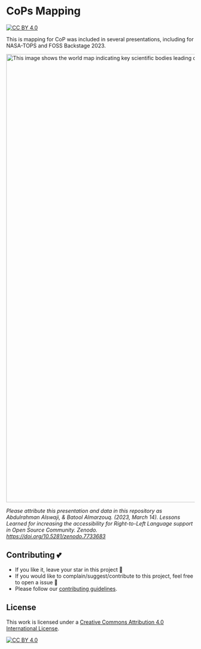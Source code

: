 # CoPs Mapping

[![CC BY 4.0][cc-by-shield]][cc-by]

This is mapping for CoP was included in several presentations, including for NASA-TOPS and FOSS Backstage 2023.

<img width="1197" alt="This image shows the world map indicating key scientific bodies leading open science policies and conversations at the national and international leveels." src="https://user-images.githubusercontent.com/5370471/228023961-b68ce075-34c4-44bb-a355-e207a06ebab5.png">

*Please attribute this presentation and data in this repository as Abdulrahman Alswaji, & Batool Almarzouq. (2023, March 14). Lessons Learned for increasing the accessibility for Right-to-Left Language support in Open Source Community. Zenodo. https://doi.org/10.5281/zenodo.7733683*

## Contributing :two_hearts:
- If you like it, leave your star in this project :star2:
- If you would like to complain/suggest/contribute to this project, feel free to open a issue :heart_decoration:
- Please follow our [contributing guidelines](https://github.com/Open-Science-Community-Saudi-Arabia/FIXME/CoP/main/CONTRIBUTING.md). 

## License

This work is licensed under a
[Creative Commons Attribution 4.0 International License][cc-by].

[![CC BY 4.0][cc-by-image]][cc-by]

[cc-by]: http://creativecommons.org/licenses/by/4.0/
[cc-by-image]: https://i.creativecommons.org/l/by/4.0/88x31.png
[cc-by-shield]: https://img.shields.io/badge/License-CC%20BY%204.0-lightgrey.svg
